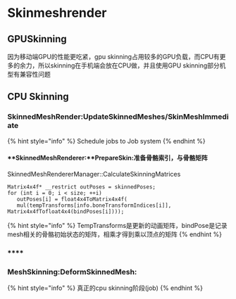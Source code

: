 # Skinmeshrender

## GPUSkinning

因为移动端GPU的性能更吃紧，gpu skinning占用较多的GPU负载，而CPU有更多的余力，所以skinning在手机端会放在CPU做，并且使用GPU skinning部分机型有兼容性问题

## CPU Skinning

### **SkinnedMeshRender:UpdateSkinnedMeshes/SkinMeshImmediate**

{% hint style="info" %}
Schedule jobs to Job system
{% endhint %}

#### **SkinnedMeshRenderer:**PrepareSkin:准备骨骼索引，与骨骼矩阵

SkinnedMeshRendererManager::CalculateSkinningMatrices

```text
Matrix4x4f* __restrict outPoses = skinnedPoses;
for (int i = 0; i < size; ++i)
   outPoses[i] = float4x4ToMatrix4x4f(
   mul(tempTransforms[info.boneTransformIndices[i]], Matrix4x4fTofloat4x4(bindPoses[i])));
```

{% hint style="info" %}
TempTransforms是更新的动画矩阵，bindPose是记录mesh相关的骨骼初始状态的矩阵，相乘才得到乘以顶点的矩阵
{% endhint %}

### \*\*\*\*

### **MeshSkinning**:DeformSkinnedMesh:

{% hint style="info" %}
真正的cpu skinning阶段\(job\)
{% endhint %}

### 


